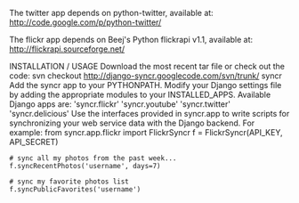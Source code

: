 
The twitter app depends on python-twitter, available at: http://code.google.com/p/python-twitter/

The flickr app depends on Beej's Python flickrapi v1.1, available at: http://flickrapi.sourceforge.net/

INSTALLATION / USAGE
Download the most recent tar file or check out the code:
svn checkout http://django-syncr.googlecode.com/svn/trunk/ syncr
Add the syncr app to your PYTHONPATH.
Modify your Django settings file by adding the appropriate modules to your INSTALLED_APPS. Available Django apps are:
'syncr.flickr'
'syncr.youtube'
'syncr.twitter'
'syncr.delicious'
Use the interfaces provided in syncr.app to write scripts for synchronizing your web service data with the Django backend.
For example:
	from syncr.app.flickr import FlickrSyncr
	f = FlickrSyncr(API_KEY, API_SECRET)

	# sync all my photos from the past week...
	f.syncRecentPhotos('username', days=7)

	# sync my favorite photos list
	f.syncPublicFavorites('username')
